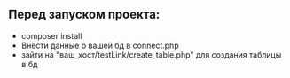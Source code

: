 ## Перед запуском проекта:

- composer install
- Внести данные о вашей бд в connect.php
- зайти на "ваш_хост/testLink/create_table.php" для создания таблицы в бд